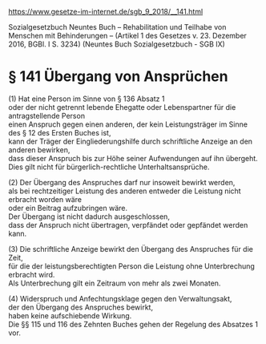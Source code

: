 https://www.gesetze-im-internet.de/sgb_9_2018/__141.html

Sozialgesetzbuch Neuntes Buch – Rehabilitation und Teilhabe von Menschen mit Behinderungen – (Artikel 1 des Gesetzes v. 23. Dezember 2016, BGBl. I S. 3234) (Neuntes Buch Sozialgesetzbuch - SGB IX)

# § 141 Übergang von Ansprüchen

(1) Hat eine Person im Sinne von § 136 Absatz 1  
oder der nicht getrennt lebende Ehegatte oder Lebenspartner für die antragstellende Person  
einen Anspruch gegen einen anderen, der kein Leistungsträger im Sinne des § 12 des Ersten Buches ist,  
kann der Träger der Eingliederungshilfe durch schriftliche Anzeige an den anderen bewirken,  
dass dieser Anspruch bis zur Höhe seiner Aufwendungen auf ihn übergeht.  
Dies gilt nicht für bürgerlich-rechtliche Unterhaltsansprüche.

(2) Der Übergang des Anspruches darf nur insoweit bewirkt werden,  
als bei rechtzeitiger Leistung des anderen entweder die Leistung nicht erbracht worden wäre  
oder ein Beitrag aufzubringen wäre.  
Der Übergang ist nicht dadurch ausgeschlossen,  
dass der Anspruch nicht übertragen, verpfändet oder gepfändet werden kann.

(3) Die schriftliche Anzeige bewirkt den Übergang des Anspruches für die Zeit,  
für die der leistungsberechtigten Person die Leistung ohne Unterbrechung erbracht wird.  
Als Unterbrechung gilt ein Zeitraum von mehr als zwei Monaten.

(4) Widerspruch und Anfechtungsklage gegen den Verwaltungsakt,  
der den Übergang des Anspruches bewirkt,  
haben keine aufschiebende Wirkung.  
Die §§ 115 und 116 des Zehnten Buches gehen der Regelung des Absatzes 1 vor.
